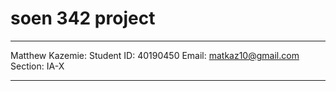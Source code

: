 # soen 342 project

---

Matthew Kazemie:
Student ID: 40190450
Email: matkaz10@gmail.com
Section: IA-X

---
